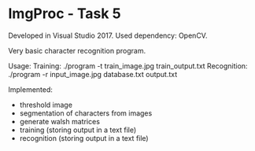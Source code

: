 # ImgProc - Task 5

Developed in Visual Studio 2017.
Used dependency: OpenCV.

Very basic character recognition program.

Usage:
Training: ./program -t train_image.jpg train_output.txt
Recognition: ./program -r input_image.jpg database.txt output.txt

Implemented:
* threshold image
* segmentation of characters from images
* generate walsh matrices
* training (storing output in a text file)
* recognition (storing output in a text file)